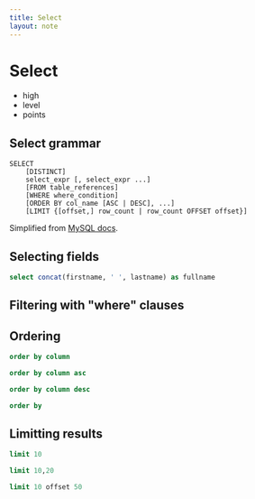 ```yaml
---
title: Select
layout: note
---
```


# Select

- high
- level
- points

## Select grammar

~~~
SELECT
    [DISTINCT]
    select_expr [, select_expr ...]
    [FROM table_references]
    [WHERE where_condition]
    [ORDER BY col_name [ASC | DESC], ...]
    [LIMIT {[offset,] row_count | row_count OFFSET offset}]
~~~

Simplified from [MySQL docs](http://dev.mysql.com/doc/refman/5.7/en/select.html).

## Selecting fields

~~~ sql
select concat(firstname, ' ', lastname) as fullname
~~~



## Filtering with "where" clauses

## Ordering

~~~ sql
order by column
~~~

~~~ sql
order by column asc
~~~

~~~ sql
order by column desc
~~~

~~~ sql
order by 
~~~

## Limitting results

~~~ sql
limit 10
~~~

~~~ sql
limit 10,20
~~~


~~~ sql
limit 10 offset 50
~~~

